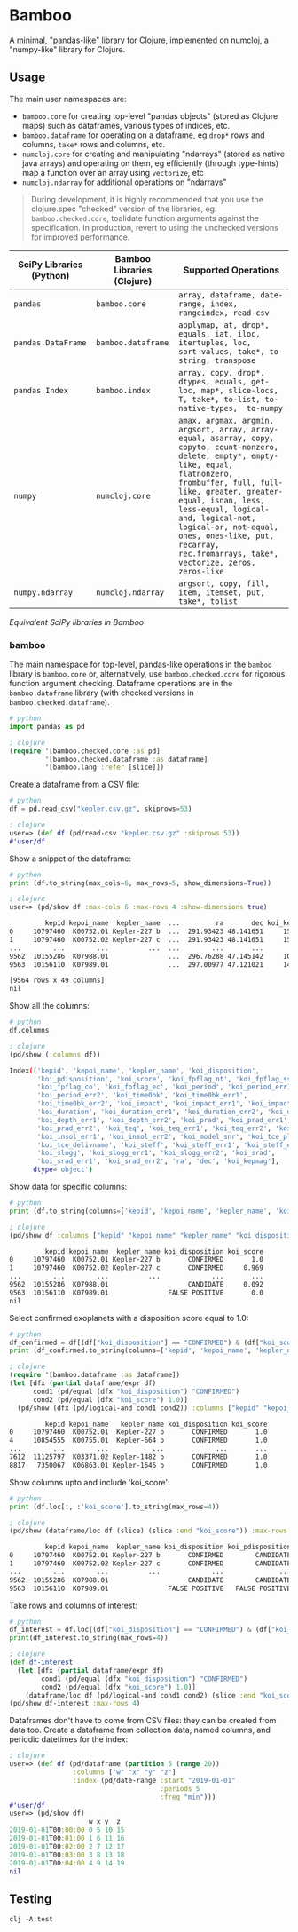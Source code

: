 # Bamboo
A minimal, "pandas-like" library for Clojure, implemented on numcloj, a "numpy-like" library for Clojure. 

## Usage
The main user namespaces are:
* `bamboo.core` for creating top-level "pandas objects" (stored as Clojure maps) such as dataframes, various types of indices, etc. 
* `bamboo.dataframe` for operating on a dataframe, eg `drop*` rows and columns, `take*` rows and columns, etc.
* `numcloj.core` for creating and manipulating "ndarrays" (stored as native java arrays) and operating on them, eg efficiently (through type-hints) map a function over an array using `vectorize`, etc
* `numcloj.ndarray` for additional operations on "ndarrays"

>During development, it is highly recommended that you use the clojure.spec 
"checked" version of the libraries, eg. `bamboo.checked.core`, toalidate 
function arguments against the specification. In production, revert to using 
the unchecked versions for improved performance.

| SciPy Libraries (Python) | Bamboo Libraries (Clojure) | Supported Operations |
| - | - | - |
| `pandas` | `bamboo.core` | `array, dataframe, date-range, index, rangeindex, read-csv` |
| `pandas.DataFrame` | `bamboo.dataframe` | `applymap, at, drop*, equals, iat, iloc, itertuples, loc,     sort-values, take*, to-string, transpose`  |
| `pandas.Index` | `bamboo.index` | `array, copy, drop*, dtypes, equals, get-loc, map*, slice-locs, T, take*, to-list, to-native-types,  to-numpy` |
| `numpy` | `numcloj.core` | `amax, argmax, argmin, argsort, array, array-equal, asarray, copy, copyto, count-nonzero, delete, empty*, empty-like, equal, flatnonzero, frombuffer, full, full-like, greater, greater-equal, isnan, less, less-equal, logical-and, logical-not, logical-or, not-equal, ones, ones-like, put, recarray, rec.fromarrays, take*, vectorize, zeros, zeros-like` |
| `numpy.ndarray` | `numcloj.ndarray` | `argsort, copy, fill, item, itemset, put, take*, tolist` |

_Equivalent SciPy libraries in Bamboo_

### bamboo
The main namespace for top-level, pandas-like operations in the `bamboo` 
library is `bamboo.core` or, alternatively, use `bamboo.checked.core` for 
rigorous function argument checking. Dataframe operations are in the 
`bamboo.dataframe` library (with checked versions in `bamboo.checked.dataframe`).

```python
# python
import pandas as pd
```
```clojure
; clojure
(require '[bamboo.checked.core :as pd]
         '[bamboo.checked.dataframe :as dataframe]
         '[bamboo.lang :refer [slice]])
```

Create a dataframe from a CSV file:

```python
# python
df = pd.read_csv("kepler.csv.gz", skiprows=53)
```
```clojure
; clojure
user=> (def df (pd/read-csv "kepler.csv.gz" :skiprows 53))
#'user/df
```

Show a snippet of the dataframe:

```Python
# python
print (df.to_string(max_cols=6, max_rows=5, show_dimensions=True))
```
```clojure
; clojure
user=> (pd/show df :max-cols 6 :max-rows 4 :show-dimensions true)
```
```bash    
         kepid kepoi_name  kepler_name  ...         ra       dec koi_kepmag
0     10797460  K00752.01 Kepler-227 b  ...  291.93423 48.141651     15.347
1     10797460  K00752.02 Kepler-227 c  ...  291.93423 48.141651     15.347
...        ...        ...          ...  ...        ...       ...        ...
9562  10155286  K07988.01               ...  296.76288 47.145142     10.998
9563  10156110  K07989.01               ...  297.00977 47.121021     14.826

[9564 rows x 49 columns]
nil
```

Show all the columns:

```python
# python
df.columns
```
```clojure
; clojure
(pd/show (:columns df))
```
```bash
Index(['kepid', 'kepoi_name', 'kepler_name', 'koi_disposition', 
       'koi_pdisposition', 'koi_score', 'koi_fpflag_nt', 'koi_fpflag_ss', 
       'koi_fpflag_co', 'koi_fpflag_ec', 'koi_period', 'koi_period_err1', 
       'koi_period_err2', 'koi_time0bk', 'koi_time0bk_err1', 
       'koi_time0bk_err2', 'koi_impact', 'koi_impact_err1', 'koi_impact_err2', 
       'koi_duration', 'koi_duration_err1', 'koi_duration_err2', 'koi_depth', 
       'koi_depth_err1', 'koi_depth_err2', 'koi_prad', 'koi_prad_err1', 
       'koi_prad_err2', 'koi_teq', 'koi_teq_err1', 'koi_teq_err2', 'koi_insol', 
       'koi_insol_err1', 'koi_insol_err2', 'koi_model_snr', 'koi_tce_plnt_num', 
       'koi_tce_delivname', 'koi_steff', 'koi_steff_err1', 'koi_steff_err2', 
       'koi_slogg', 'koi_slogg_err1', 'koi_slogg_err2', 'koi_srad', 
       'koi_srad_err1', 'koi_srad_err2', 'ra', 'dec', 'koi_kepmag'], 
      dtype='object')
```

Show data for specific columns: 

```python
# python
print (df.to_string(columns=['kepid', 'kepoi_name', 'kepler_name', 'koi_disposition', 'koi_score'], max_rows=4))
```
```clojure
; clojure
(pd/show df :columns ["kepid" "kepoi_name" "kepler_name" "koi_disposition", "koi_score"] :max-rows 4)
```
```bash
         kepid kepoi_name  kepler_name koi_disposition koi_score
0     10797460  K00752.01 Kepler-227 b       CONFIRMED       1.0
1     10797460  K00752.02 Kepler-227 c       CONFIRMED     0.969
...        ...        ...          ...             ...       ...
9562  10155286  K07988.01                    CANDIDATE     0.092
9563  10156110  K07989.01               FALSE POSITIVE       0.0
nil
```

Select confirmed exoplanets with a disposition score equal to 1.0:

```python
# python
df_confirmed = df[(df["koi_disposition"] == "CONFIRMED") & (df["koi_score"] == 1.0)]
print (df_confirmed.to_string(columns=['kepid', 'kepoi_name', 'kepler_name', 'koi_pdisposition', 'koi_score', 'koi_period'], max_rows=4))
```
```clojure
; clojure
(require '[bamboo.dataframe :as dataframe])
(let [dfx (partial dataframe/expr df)
      cond1 (pd/equal (dfx "koi_disposition") "CONFIRMED")
      cond2 (pd/equal (dfx "koi_score") 1.0)]
  (pd/show (dfx (pd/logical-and cond1 cond2)) :columns ["kepid" "kepoi_name" "kepler_name" "koi_disposition", "koi_score"] :max-rows 4))
```
```bash
         kepid kepoi_name   kepler_name koi_disposition koi_score
0     10797460  K00752.01  Kepler-227 b       CONFIRMED       1.0
4     10854555  K00755.01  Kepler-664 b       CONFIRMED       1.0
...        ...        ...           ...             ...       ...
7612  11125797  K03371.02 Kepler-1482 b       CONFIRMED       1.0
8817   7350067  K06863.01 Kepler-1646 b       CONFIRMED       1.0
```

Show columns upto and include 'koi_score':

```python
# python
print (df.loc[:, :'koi_score'].to_string(max_rows=4))
```
```clojure
; clojure
(pd/show (dataframe/loc df (slice) (slice :end "koi_score")) :max-rows 4)
```
```bash
         kepid kepoi_name  kepler_name koi_disposition koi_pdisposition koi_score
0     10797460  K00752.01 Kepler-227 b       CONFIRMED        CANDIDATE       1.0
1     10797460  K00752.02 Kepler-227 c       CONFIRMED        CANDIDATE     0.969
...        ...        ...          ...             ...              ...       ...
9562  10155286  K07988.01                    CANDIDATE        CANDIDATE     0.092
9563  10156110  K07989.01               FALSE POSITIVE   FALSE POSITIVE       0.0
```

Take rows and columns of interest:

```python
# python
df_interest = df.loc[(df["koi_disposition"] == "CONFIRMED") & (df["koi_score"] == 1.0), 'kepid':'koi_score']
print(df_interest.to_string(max_rows=4))
```
```clojure
; clojure
(def df-interest
  (let [dfx (partial dataframe/expr df)
        cond1 (pd/equal (dfx "koi_disposition") "CONFIRMED")
        cond2 (pd/equal (dfx "koi_score") 1.0)]
    (dataframe/loc df (pd/logical-and cond1 cond2) (slice :end "koi_score"))))
(pd/show df-interest :max-rows 4)
```

Dataframes don't have to come from CSV files: they can be created from data too. 
Create a dataframe from collection data, named columns, 
and periodic datetimes for the index:

```clojure
; clojure
user=> (def df (pd/dataframe (partition 5 (range 20)) 
                :columns ["w" "x" "y" "z"] 
                :index (pd/date-range :start "2019-01-01" 
                                      :periods 5 
                                      :freq "min")))
#'user/df
user=> (pd/show df)
                    w x y  z 
2019-01-01T00:00:00 0 5 10 15
2019-01-01T00:01:00 1 6 11 16
2019-01-01T00:02:00 2 7 12 17
2019-01-01T00:03:00 3 8 13 18
2019-01-01T00:04:00 4 9 14 19
nil
```

## Testing
`clj -A:test`

